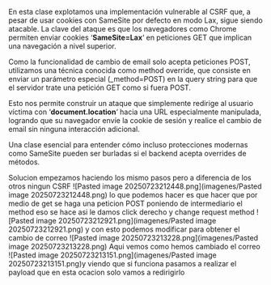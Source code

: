En esta clase explotamos una implementación vulnerable al CSRF que, a pesar de usar cookies con SameSite por defecto en modo Lax, sigue siendo atacable. La clave del ataque es que los navegadores como Chrome permiten enviar cookies ‘**SameSite=Lax**‘ en peticiones GET que implican una navegación a nivel superior.

Como la funcionalidad de cambio de email solo acepta peticiones POST, utilizamos una técnica conocida como method override, que consiste en enviar un parámetro especial (_method=POST) en la query string para que el servidor trate una petición GET como si fuera POST.

Esto nos permite construir un ataque que simplemente redirige al usuario víctima con ‘**document.location**‘ hacia una URL especialmente manipulada, logrando que su navegador envíe la cookie de sesión y realice el cambio de email sin ninguna interacción adicional.

Una clase esencial para entender cómo incluso protecciones modernas como SameSite pueden ser burladas si el backend acepta overrides de métodos.

Solucion
empezamos haciendo los mismo pasos pero a diferencia de los otros ningun CSRF
![Pasted image 20250723212448.png](imagenes/Pasted image 20250723212448.png)
lo que podemos hacer es que hacer que por medio de get se haga una peticion POST poniendo de intermediario el method
eso se hace asi
le damos click derecho y change request method
![Pasted image 20250723212921.png](imagenes/Pasted image 20250723212921.png)
y con esto podemos modificar para obtener el cambio de correo
![Pasted image 20250723213228.png](imagenes/Pasted image 20250723213228.png)
Aqui vemos como hemos cambiado el correo
![Pasted image 20250723213151.png](imagenes/Pasted image 20250723213151.png)y viendo que si funciona pasamos a realizar el payload que en esta ocacion solo vamos a redirigirlo
<script>
    document.location = "https://0a43003f0426d3ae802a124700ca00c8.web-security-academy.net/my-account/change-email?email=c@a.com&_method=POST";
</script>

